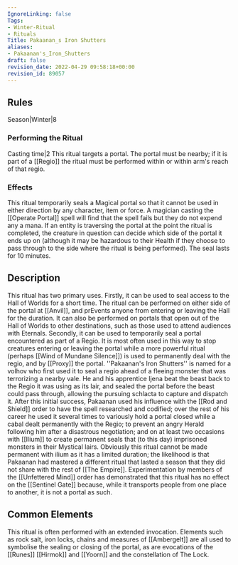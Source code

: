 ```yaml
---
IgnoreLinking: false
Tags:
- Winter-Ritual
- Rituals
Title: Pakaanan_s Iron Shutters
aliases:
- Pakaanan's_Iron_Shutters
draft: false
revision_date: 2022-04-29 09:58:18+00:00
revision_id: 89057
---
```


## Rules
Season|Winter|8
### Performing the Ritual
Casting time|2 This ritual targets a portal. The portal must be nearby; if it is part of a [[Regio]] the ritual must be performed within or within arm's reach of that regio.
### Effects
This ritual temporarily seals a Magical portal so that it cannot be used in either direction by any character, item or force.
A magician casting the [[Operate Portal]] spell will find that the spell fails but they do not expend any a mana. If an entity is traversing the portal at the point the ritual is completed, the creature in question can decide which side of the portal it ends up on (although it may be hazardous to their Health if they choose to pass through to the side where the ritual is being performed).
The seal lasts for 10 minutes.
## Description
This ritual has two primary uses. Firstly, it can be used to seal access to the Hall of Worlds for a short time. The ritual can be performed on either side of the portal at [[Anvil]], and prEvents anyone from entering or leaving the Hall for the duration. It can also be performed on portals that open out of the Hall of Worlds to other destinations, such as those used to attend audiences with Eternals.
Secondly, it can be used to temporarily seal a portal encountered as part of a Regio. It is most often used in this way to stop creatures entering or leaving the portal while a more powerful ritual (perhaps [[Wind of Mundane Silence]]) is used to permanently deal with the regio, and by [[Proxy]] the portal.
''Pakaanan's Iron Shutters'' is named for a volhov who first used it to seal a regio ahead of a fleeing monster that was terrorizing a nearby vale. He and his apprentice Ijena beat the beast back to the Regio it was using as its lair, and sealed the portal before the beast could pass through, allowing the pursuing schlacta to capture and dispatch it. After this initial success, Pakaanan used his influence with the [[Rod and Shield]] order to have the spell researched and codified; over the rest of his career he used it several times to variously hold a portal closed while a cabal dealt permanently with the Regio; to prevent an angry Herald following him after a disastrous negotiation; and on at least two occasions with [[Ilium]] to create permanent seals that (to this day) imprisoned monsters in their Mystical lairs. Obviously this ritual cannot be made permanent with ilium as it has a limited duration; the likelihood is that Pakaanan had mastered a different ritual that lasted a season that they did not share with the rest of [[The Empire]].
Experimentation by members of the [[Unfettered Mind]] order has demonstrated that this ritual has no effect on the [[Sentinel Gate]] because, while it transports people from one place to another, it is not a portal as such.
## Common Elements
This ritual is often performed with an extended invocation. Elements such as rock salt, iron locks, chains and measures of [[Ambergelt]] are all used to symbolise the sealing or closing of the portal, as are evocations of the [[Runes]] [[Hirmok]] and [[Yoorn]] and the constellation of The Lock.